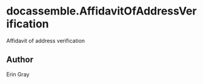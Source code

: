# docassemble.AffidavitOfAddressVerification

Affidavit of address verification

## Author

Erin Gray

